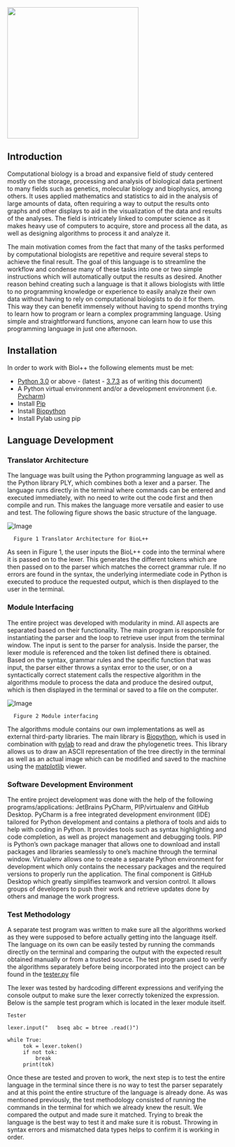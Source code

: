<img src="https://github.com/rafo23/biolpp/blob/master/img/LogoBPP.png" width="300">

## Introduction

Computational biology is a broad and expansive field of study centered mostly on the storage, processing and analysis of
biological data pertinent to many fields such as genetics, molecular biology and biophysics, among others. It uses applied
mathematics and statistics to aid in the analysis of large amounts of data, often requiring a way to output the results onto
graphs and other displays to aid in the visualization of the data and results of the analyses. The field is intricately linked
to computer science as it makes heavy use of computers to acquire, store and process all the data, as well as designing
algorithms to process it and analyze it.

The main motivation comes from the fact that many of the tasks performed by computational biologists are repetitive and
require several steps to achieve the final result. The goal of this language is to streamline the workflow and condense many of
these tasks into one or two simple instructions which will automatically output the results as desired. Another reason behind
creating such a language is that it allows biologists with little to no programming knowledge or experience to easily analyze
their own data without having to rely on computational biologists to do it for them. This way they can benefit immensely without
having to spend months trying to learn how to program or learn a complex programming language. Using simple and straightforward
functions, anyone can learn how to use this programming language in just one afternoon.


## Installation

In order to work with Biol++ the following elements must be met:
- [Python 3.0](https://www.python.org/downloads/) or above - (latest - [3.7.3](https://www.python.org/downloads/release/python-373/) as of writing this document)
- A Python virtual environment and/or a development environment (i.e. [Pycharm](https://www.jetbrains.com/pycharm/))
- Install [Pip](https://pip.pypa.io/en/stable/installing/)
- Install [Biopython](https://biopython.org/wiki/Documentation)
- Install Pylab using pip 

## Language Development 
### Translator Architecture 

The language was built using the Python programming language as well as the Python library PLY, which combines both a lexer and a parser. The language runs directly in the terminal where commands can be entered and executed immediately, with no need to write out the code first and then compile and run. This makes the language more versatile and easier to use and test. The following figure shows the basic structure of the language.

![Image](https://github.com/rafo23/biolpp/blob/master/img/PL%20Sketch.png)

      Figure 1 Translator Architecture for BioL++ 
      
As seen in Figure 1, the user inputs the BioL++ code into the terminal where it is passed on to the lexer. This generates the different tokens which are then passed on to the parser which matches the correct grammar rule. If no errors are found in the syntax, the underlying intermediate code in Python is executed to produce the requested output, which is then displayed to the user in the terminal. 

### Module Interfacing 

The entire project was developed with modularity in mind. All aspects are separated based on their functionality. The main program is responsible for instantiating the parser and the loop to retrieve user input from the terminal window. The input is sent to the parser for analysis. Inside the parser, the lexer module is referenced and the token list defined there is obtained. Based on the syntax, grammar rules and the specific function that was input, the parser either throws a syntax error to the user, or on a syntactically correct statement calls the respective algorithm in the algorithms module to process the data and produce the desired output, which is then displayed in the terminal or saved to a file on the computer.  

![Image](https://github.com/rafo23/biolpp/blob/master/img/PL%20Diag.png)

      Figure 2 Module interfacing 
      
The algorithms module contains our own implementations as well as external third-party libraries. The main library is [Biopython](https://biopython.org/wiki/Documentation), which is used in combination with [pylab](https://scipy.github.io/old-wiki/pages/PyLab) to read and draw the phylogenetic trees. This library allows us to draw an ASCII representation of the tree directly in the terminal as well as an actual image which can be modified and saved to the machine using the [matplotlib](https://matplotlib.org/) viewer. 

### Software Development Environment 

The entire project development was done with the help of the following programs/applications: JetBrains PyCharm, PIP/virtualenv and GitHub Desktop. PyCharm is a free integrated development environment (IDE) tailored for Python development and contains a plethora of tools and aids to help with coding in Python. It provides tools such as syntax highlighting and code completion, as well as project management and debugging tools. PIP is Python’s own package manager that allows one to download and install packages and libraries seamlessly to one’s machine through the terminal window. Virtualenv allows one to create a separate Python environment for development which only contains the necessary packages and the required versions to properly run the application. The final component is GitHub Desktop which greatly simplifies teamwork and version control. It allows groups of developers to push their work and retrieve updates done by others and manage the work progress. 

### Test Methodology 

A separate test program was written to make sure all the algorithms worked as they were supposed to before actually getting into the language itself. The language on its own can be easily tested by running the commands directly on the terminal and comparing the output with the expected result obtained manually or from a trusted source. The test program used to verify the algorithms separately before being incorporated into the project can be found in the [tester.py](https://github.com/rafo23/biolpp/blob/master/tester.py) file

The lexer was tested by hardcoding different expressions and verifying the console output to make sure the lexer correctly tokenized the expression. Below is the sample test program which is located in the lexer module itself. 

```
Tester

lexer.input("   bseq abc = btree .read()")

while True:
     tok = lexer.token()
     if not tok:
         break
     print(tok)

```
Once these are tested and proven to work, the next step is to test the entire language in the terminal since there is no way to test the parser separately and at this point the entire structure of the language is already done. As was mentioned previously, the test methodology consisted of running the commands in the terminal for which we already knew the result. We compared the output and made sure it matched. Trying to break the language is the best way to test it and make sure it is robust. Throwing in syntax errors and mismatched data types helps to confirm it is working in order.
